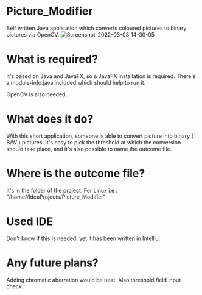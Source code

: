 # Picture_Modifier
Self written Java application which converts coloured pictures to binary pictures via OpenCV.
![Screenshot_2022-03-03_14-30-05](https://user-images.githubusercontent.com/100850491/156575212-e53dcbc7-197f-4f6c-91b6-c8802a1d5ce0.png)

# What is required?
It's based on Java and JavaFX, so a JavaFX installation is required.
There's a module-info.java included which should help to run it.

OpenCV is also needed.

# What does it do?
With this short application, someone is able to convert picture into binary ( B/W ) pictures.
It's easy to pick the threshold at which the conversion should take place, and it's also
possible to name the outcome file.

# Where is the outcome file?
It's in the folder of the project.
For Linux i.e :
"/home/<username>/IdeaProjects/Picture_Modifier"

# Used IDE
  Don't know if this is needed, yet it has been written in IntelliJ.

# Any future plans?
  Adding chromatic aberration would be neat.
  Also threshold field input check.  
